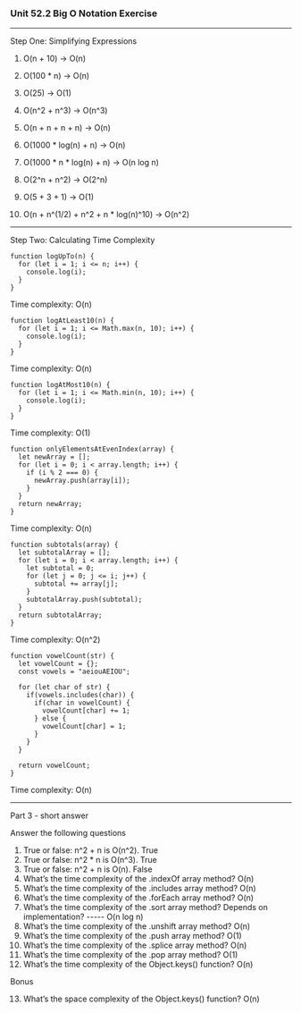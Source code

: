 ### Unit 52.2 Big O Notation Exercise

---
Step One: Simplifying Expressions

1. O(n + 10) 
-> O(n)

2. O(100 * n)
-> O(n)

3. O(25) 
-> O(1)

4. O(n^2 + n^3) 
-> O(n^3)
 
5. O(n + n + n + n) 
-> O(n)

6. O(1000 * log(n) + n)
-> O(n)

7. O(1000 * n * log(n) + n)
-> O(n log n)

8. O(2^n + n^2)
-> O(2^n)

9. O(5 + 3 + 1)
-> O(1)

10. O(n + n^(1/2) + n^2 + n * log(n)^10)
-> O(n^2)

---
Step Two: Calculating Time Complexity

```
function logUpTo(n) {
  for (let i = 1; i <= n; i++) {
    console.log(i);
  }
}
```
Time complexity: O(n)

```
function logAtLeast10(n) {
  for (let i = 1; i <= Math.max(n, 10); i++) {
    console.log(i);
  }
}
```
Time complexity: O(n)

```
function logAtMost10(n) {
  for (let i = 1; i <= Math.min(n, 10); i++) {
    console.log(i);
  }
}
```
Time complexity: O(1)

```
function onlyElementsAtEvenIndex(array) {
  let newArray = [];
  for (let i = 0; i < array.length; i++) {
    if (i % 2 === 0) {
      newArray.push(array[i]);
    }
  }
  return newArray;
}
```
Time complexity: O(n)

```
function subtotals(array) {
  let subtotalArray = [];
  for (let i = 0; i < array.length; i++) {
    let subtotal = 0;
    for (let j = 0; j <= i; j++) {
      subtotal += array[j];
    }
    subtotalArray.push(subtotal);
  }
  return subtotalArray;
}
```
Time complexity: O(n^2)

```
function vowelCount(str) {
  let vowelCount = {};
  const vowels = "aeiouAEIOU";

  for (let char of str) {
    if(vowels.includes(char)) {
      if(char in vowelCount) {
        vowelCount[char] += 1;
      } else {
        vowelCount[char] = 1;
      }
    }
  }

  return vowelCount;
}
```
Time complexity: O(n)

---
Part 3 - short answer

Answer the following questions

1. True or false: n^2 + n is O(n^2). 
  True
2. True or false: n^2 * n is O(n^3).
  True
3. True or false: n^2 + n is O(n).
  False
4. What’s the time complexity of the .indexOf array method?
  O(n)
5. What’s the time complexity of the .includes array method?
  O(n)
6. What’s the time complexity of the .forEach array method?
  O(n)
7. What’s the time complexity of the .sort array method?
  Depends on implementation? ----- O(n log n)
8. What’s the time complexity of the .unshift array method?
  O(n)
9. What’s the time complexity of the .push array method?
  O(1)
10. What’s the time complexity of the .splice array method?
  O(n)
11. What’s the time complexity of the .pop array method?
  O(1)
12. What’s the time complexity of the Object.keys() function?
  O(n)

Bonus

13. What’s the space complexity of the Object.keys() function?
  O(n)

